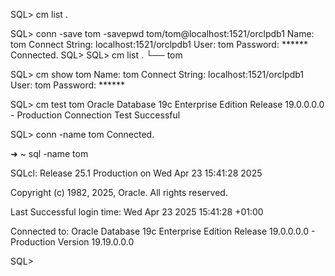 SQL> cm list
.

SQL> conn -save tom -savepwd tom/tom@localhost:1521/orclpdb1
Name: tom
Connect String: localhost:1521/orclpdb1
User: tom
Password: ******
Connected.
SQL>
SQL> cm list
.
└── tom

SQL> cm show tom
Name: tom
Connect String: localhost:1521/orclpdb1
User: tom
Password: ******

SQL> cm test tom
Oracle Database 19c Enterprise Edition Release 19.0.0.0.0 - Production
Connection Test Successful


SQL> conn -name tom
Connected.

➜  ~ sql -name tom

SQLcl: Release 25.1 Production on Wed Apr 23 15:41:28 2025

Copyright (c) 1982, 2025, Oracle.  All rights reserved.

Last Successful login time: Wed Apr 23 2025 15:41:28 +01:00

Connected to:
Oracle Database 19c Enterprise Edition Release 19.0.0.0.0 - Production
Version 19.19.0.0.0

SQL>
